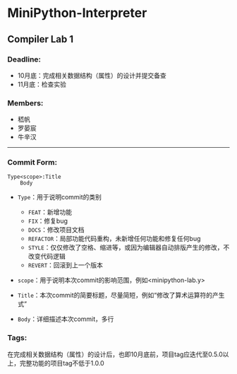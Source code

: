 # MiniPython-Interpreter

## Compiler Lab 1

### Deadline:
- 10月底：完成相关数据结构（属性）的设计并提交备查
- 11月底：检查实验

### Members:
- 嵇帆
- 罗晏宸
- 牛辛汉

***

### Commit Form:
```
Type<scope>:Title
	Body
```
- `Type`：用于说明commit的类别
    - `FEAT`：新增功能
    - `FIX`：修复bug
    - `DOCS`：修改项目文档
    - `REFACTOR`：局部功能代码重构，未新增任何功能和修复任何bug
    - `STYLE`：仅仅修改了空格、缩进等，或因为编辑器自动排版产生的修改，不改变代码逻辑
    - `REVERT`：回滚到上一个版本

- `scope`：用于说明本次commit的影响范围，例如<minipython-lab.y>
- `Title`：本次commit的简要标题，尽量简短，例如“修改了算术运算符的产生式”
- `Body`：详细描述本次commit，多行

### Tags:
在完成相关数据结构（属性）的设计后，也即10月底前，项目tag应迭代至0.5.0以上，完整功能的项目tag不低于1.0.0
